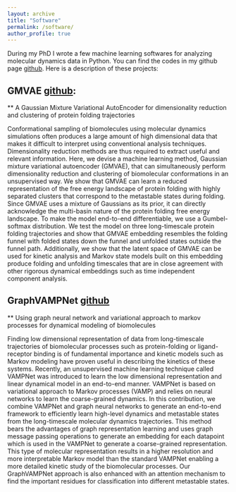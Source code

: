 ```yaml
---
layout: archive
title: "Software"
permalink: /software/
author_profile: true
---
```


During my PhD I wrote a few machine learning softwares for analyzing molecular dynamics data in Python. You can find the codes in my github page [github](https://github.com/ghorbanimahdi73).
Here is a description of these projects:

## GMVAE [github](https://github.com/ghorbanimahdi73/GMVAE-MD):
** A Gaussian Mixture Variational AutoEncoder for dimensionality reduction and clustering of protein folding trajectories

Conformational sampling of biomolecules using molecular dynamics simulations often produces a large amount of high dimensional data that makes it difficult to interpret using conventional analysis techniques. Dimensionality reduction methods are thus required to extract useful and relevant information. Here, we devise a machine learning method, Gaussian mixture variational autoencoder (GMVAE), that can simultaneously perform dimensionality reduction and clustering of biomolecular conformations in an unsupervised way. We show that GMVAE can learn a reduced representation of the free energy landscape of protein folding with highly separated clusters that correspond to the metastable states during folding. Since GMVAE uses a mixture of Gaussians as its prior, it can directly acknowledge the multi-basin nature of the protein folding free energy landscape. To make the model end-to-end differentiable, we use a Gumbel-softmax distribution. We test the model on three long-timescale protein folding trajectories and show that GMVAE embedding resembles the folding funnel with folded states down the funnel and unfolded states outside the funnel path. Additionally, we show that the latent space of GMVAE can be used for kinetic analysis and Markov state models built on this embedding produce folding and unfolding timescales that are in close agreement with other rigorous dynamical embeddings such as time independent component analysis.

## GraphVAMPNet [github](https://github.com/ghorbanimahdi73/GraphVampNet)
** Using graph neural network and variational approach to markov processes for dynamical modeling of biomolecules

Finding low dimensional representation of data from long-timescale trajectories of biomolecular processes such as protein-folding or ligand-receptor binding is of fundamental importance and kinetic models such as Markov modeling have proven useful in describing the kinetics of these systems. Recently, an unsupervised machine learning technique called VAMPNet was introduced to learn the low dimensional representation and linear dynamical model in an end-to-end manner. VAMPNet is based on variational approach to Markov processes (VAMP) and relies on neural networks to learn the coarse-grained dynamics. In this contribution, we combine VAMPNet and graph neural networks to generate an end-to-end framework to efficiently learn high-level dynamics and metastable states from the long-timescale molecular dynamics trajectories. This method bears the advantages of graph representation learning and uses graph message passing operations to generate an embedding for each datapoint which is used in the VAMPNet to generate a coarse-grained representation. This type of molecular representation results in a higher resolution and more interpretable Markov model than the standard VAMPNet enabling a more detailed kinetic study of the biomolecular processes. Our GraphVAMPNet approach is also enhanced with an attention mechanism to find the important residues for classification into different metastable states.
